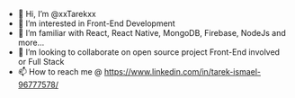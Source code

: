 - 👋 Hi, I’m @xxTarekxx
- 👀 I’m interested in Front-End Development 
- 🌱 I’m familiar with React, React Native, MongoDB, Firebase, NodeJs and more...
- 💞️ I’m looking to collaborate on open source project Front-End involved or Full Stack
- 📫 How to reach me @ https://www.linkedin.com/in/tarek-ismael-96777578/

